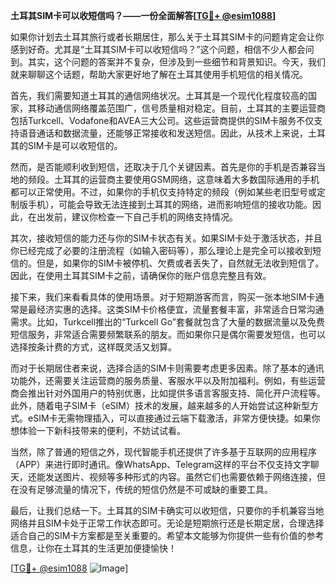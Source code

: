 **土耳其SIM卡可以收短信吗？——一份全面解答[[TG💪+ @esim1088](https://t.me/s/esim1088)]**

如果你计划去土耳其旅行或者长期居住，那么关于土耳其SIM卡的问题肯定会让你感到好奇。尤其是“土耳其SIM卡可以收短信吗？”这个问题，相信不少人都会问到。其实，这个问题的答案并不复杂，但涉及到一些细节和背景知识。今天，我们就来聊聊这个话题，帮助大家更好地了解在土耳其使用手机短信的相关情况。

首先，我们需要知道土耳其的通信网络状况。土耳其是一个现代化程度较高的国家，其移动通信网络覆盖范围广，信号质量相对稳定。目前，土耳其的主要运营商包括Turkcell、Vodafone和AVEA三大公司。这些运营商提供的SIM卡服务不仅支持语音通话和数据流量，还能够正常接收和发送短信。因此，从技术上来说，土耳其的SIM卡是可以收短信的。

然而，是否能顺利收到短信，还取决于几个关键因素。首先是你的手机是否兼容当地的频段。土耳其的运营商主要使用GSM网络，这意味着大多数国际通用的手机都可以正常使用。不过，如果你的手机仅支持特定的频段（例如某些老旧型号或定制版手机），可能会导致无法连接到土耳其的网络，进而影响短信的接收功能。因此，在出发前，建议你检查一下自己手机的网络支持情况。

其次，接收短信的能力还与你的SIM卡状态有关。如果SIM卡处于激活状态，并且你已经完成了必要的注册流程（如输入密码等），那么理论上是完全可以接收到短信的。但是，如果你的SIM卡被停机、欠费或者丢失了，自然就无法收到短信了。因此，在使用土耳其SIM卡之前，请确保你的账户信息完整且有效。

接下来，我们来看看具体的使用场景。对于短期游客而言，购买一张本地SIM卡通常是最经济实惠的选择。这类SIM卡价格便宜，流量套餐丰富，非常适合日常沟通需求。比如，Turkcell推出的“Turkcell Go”套餐就包含了大量的数据流量以及免费短信服务，非常适合需要频繁联系的朋友。而如果你只是偶尔需要发短信，也可以选择按条计费的方式，这样既灵活又划算。

而对于长期居住者来说，选择合适的SIM卡则需要考虑更多因素。除了基本的通讯功能外，还需要关注运营商的服务质量、客服水平以及附加福利。例如，有些运营商会推出针对外国用户的特别优惠，比如提供多语言客服支持、简化开户流程等。此外，随着电子SIM卡（eSIM）技术的发展，越来越多的人开始尝试这种新型方式。eSIM卡无需物理插入，可以直接通过云端下载激活，非常方便快捷。如果你想体验一下新科技带来的便利，不妨试试看。

当然，除了普通的短信之外，现代智能手机还提供了许多基于互联网的应用程序（APP）来进行即时通讯。像WhatsApp、Telegram这样的平台不仅支持文字聊天，还能发送图片、视频等多种形式的内容。虽然它们也需要依赖于网络连接，但在没有足够流量的情况下，传统的短信仍然是不可或缺的重要工具。

最后，让我们总结一下。土耳其的SIM卡确实可以收短信，只要你的手机兼容当地网络并且SIM卡处于正常工作状态即可。无论是短期旅行还是长期定居，合理选择适合自己的SIM卡方案都是至关重要的。希望本文能够为你提供一些有价值的参考信息，让你在土耳其的生活更加便捷愉快！

[[TG💪+ @esim1088](https://t.me/s/esim1088) ![Image](https://i.postimg.cc/4NQfJmqS/Snipaste-2025-05-13-00-14-12.png)]